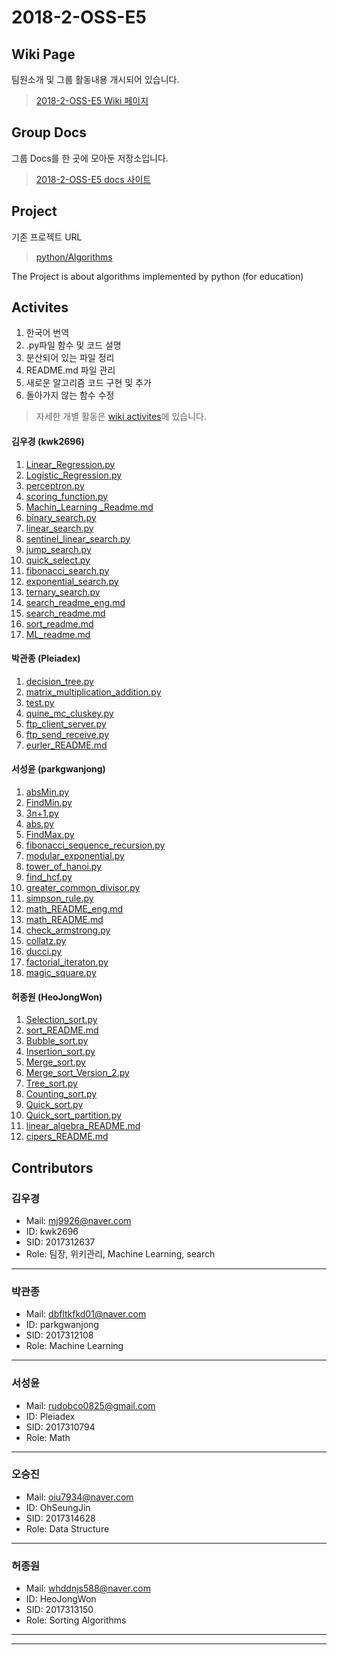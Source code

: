 
# 2018-2-OSS-E5
## Wiki Page
팀원소개 및 그룹 활동내용 개시되어 있습니다.
> [2018-2-OSS-E5 Wiki 페이지](https://github.com/18-2-SKKU-OSS/2018-2-OSS-E5/wiki)
## Group Docs
그룹 Docs를 한 곳에 모아둔 저장소입니다.
> [2018-2-OSS-E5 docs 사이트](https://drive.google.com/open?id=15VQQI6trnJVe29v_ixXwmIa30OwJnN0j)
## Project
기존 프로젝트 URL
> [python/Algorithms](https://github.com/TheAlgorithms/Python)

The Project is about algorithms implemented by python (for education) 

## Activites
1. 한국어 번역
2. .py파일 함수 및 코드 설명 
3. 분산되어 있는 파일 정리
4. README.md 파일 관리
5. 새로운 알고리즘 코드 구현 및 추가
6. 돌아가지 않는 함수 수정
> 자세한 개별 활동은 [wiki activites](https://github.com/18-2-SKKU-OSS/2018-2-OSS-E5/wiki/Activites)에 있습니다.

#### 김우경 (kwk2696)
1. [Linear_Regression.py](https://github.com/18-2-SKKU-OSS/2018-2-OSS-E5/blob/master/machine_learning/1.%20Linear_Regression.py) 
2. [Logistic_Regression.py](https://github.com/18-2-SKKU-OSS/2018-2-OSS-E5/blob/master/machine_learning/2.%20Logistic_Regression.py)
3. [perceptron.py](https://github.com/18-2-SKKU-OSS/2018-2-OSS-E5/blob/master/machine_learning/3.%20perceptron.py)
4. [scoring_function.py](https://github.com/18-2-SKKU-OSS/2018-2-OSS-E5/blob/master/machine_learning/0.%20scoring_functions.py) 
5. [Machin_Learning _Readme.md](https://github.com/18-2-SKKU-OSS/2018-2-OSS-E5/blob/master/machine_learning/Machine_Learning_ReadMe.md)
6. [binary_search.py](https://github.com/18-2-SKKU-OSS/2018-2-OSS-E5/blob/master/searches/2.%20binary_search.py)
7. [linear_search.py](https://github.com/18-2-SKKU-OSS/2018-2-OSS-E5/blob/master/searches/1.%20linear_search.py)
8. [sentinel_linear_search.py](https://github.com/18-2-SKKU-OSS/2018-2-OSS-E5/blob/master/searches/1-1.%20sentinel_linear_search.py) 
9. [jump_search.py](https://github.com/18-2-SKKU-OSS/2018-2-OSS-E5/blob/master/searches/4.%20jump_search.py)
10. [quick_select.py](https://github.com/18-2-SKKU-OSS/2018-2-OSS-E5/blob/master/searches/5.%20quick_select.py)
11. [fibonacci_search.py](https://github.com/18-2-SKKU-OSS/2018-2-OSS-E5/blob/master/searches/6.%20fibonacci_search.py)
12. [exponential_search.py](https://github.com/18-2-SKKU-OSS/2018-2-OSS-E5/blob/master/searches/7.%20expoential_search.py)
13. [ternary_search.py](https://github.com/18-2-SKKU-OSS/2018-2-OSS-E5/blob/master/searches/8.%20ternary_search.py)
14. [search_readme_eng.md](https://github.com/18-2-SKKU-OSS/2018-2-OSS-E5/blob/master/searches/README_eng.md)
15. [search_readme.md](https://github.com/18-2-SKKU-OSS/2018-2-OSS-E5/blob/master/searches/README.md)
16. [sort_readme.md](https://github.com/18-2-SKKU-OSS/2018-2-OSS-E5/blob/master/sorts/README.md)
17. [ML_readme.md](https://github.com/18-2-SKKU-OSS/2018-2-OSS-E5/blob/master/machine_learning/README.md)

#### 박관종 (Pleiadex)
1. [decision_tree.py](https://github.com/18-2-SKKU-OSS/2018-2-OSS-E5/blob/master/machine_learning/decision_tree.py)
2. [matrix_multiplication_addition.py](https://github.com/18-2-SKKU-OSS/2018-2-OSS-E5/blob/master/Maths/matrix/)
3. [test.py](https://github.com/18-2-SKKU-OSS/2018-2-OSS-E5/blob/master/Maths/linear_algebra_python/tests.py)
4. [quine_mc_cluskey.py](https://github.com/18-2-SKKU-OSS/2018-2-OSS-E5/blob/master/Maths/boolean_algebra/quine_mc_cluskey.py)
5. [ftp_client_server.py](https://github.com/18-2-SKKU-OSS/2018-2-OSS-E5/blob/master/networking/file_transfer_protocol/ftp_client_server.py)
6. [ftp_send_receive.py](https://github.com/18-2-SKKU-OSS/2018-2-OSS-E5/blob/master/networking/file_transfer_protocol/ftp_send_receive.py)
7. [eurler_README.md](https://github.com/18-2-SKKU-OSS/2018-2-OSS-E5/blob/dead57b148dbe3051dc285c9e456629abce43cad/project_euler/README.md)

#### 서성윤 (parkgwanjong)
1. [absMin.py](https://github.com/18-2-SKKU-OSS/2018-2-OSS-E5/blob/master/Maths/absMin.py)
2. [FindMin.py](https://github.com/18-2-SKKU-OSS/2018-2-OSS-E5/blob/master/Maths/FindMin.py)
3. [3n+1.py](https://github.com/18-2-SKKU-OSS/2018-2-OSS-E5/blob/master/Maths/3n+1.py)
4. [abs.py](https://github.com/18-2-SKKU-OSS/2018-2-OSS-E5/blob/master/Maths/abs.py)
5. [FindMax.py](https://github.com/18-2-SKKU-OSS/2018-2-OSS-E5/blob/master/Maths/FindMax.py)
6. [fibonacci_sequence_recursion.py](https://github.com/18-2-SKKU-OSS/2018-2-OSS-E5/blob/master/Maths/fibonacci_sequence_recursion.py)
7. [modular_exponential.py](https://github.com/18-2-SKKU-OSS/2018-2-OSS-E5/blob/master/Maths/modular_exponential.py) 
8. [tower_of_hanoi.py](https://github.com/18-2-SKKU-OSS/2018-2-OSS-E5/blob/master/Maths/tower_of_hanoi.py)
9. [find_hcf.py](https://github.com/18-2-SKKU-OSS/2018-2-OSS-E5/blob/master/Maths/find_hcf.py)
10. [greater_common_divisor.py](https://github.com/18-2-SKKU-OSS/2018-2-OSS-E5/blob/master/Maths/greater_common_divisor.py) 
11. [simpson_rule.py](https://github.com/18-2-SKKU-OSS/2018-2-OSS-E5/blob/master/Maths/simpson_rule.py)
12. [math_README_eng.md](https://github.com/18-2-SKKU-OSS/2018-2-OSS-E5/blob/master/Maths/README.md) 
13. [math_README.md](https://github.com/18-2-SKKU-OSS/2018-2-OSS-E5/blob/master/Maths/ReadMe_ko.md)
14. [check_armstrong.py](https://github.com/18-2-SKKU-OSS/2018-2-OSS-E5/blob/master/Maths/check_armstrong.py)
15. [collatz.py](https://github.com/18-2-SKKU-OSS/2018-2-OSS-E5/blob/master/Maths/collatz.py)
16. [ducci.py](https://github.com/18-2-SKKU-OSS/2018-2-OSS-E5/blob/master/Maths/ducci.py) 
17. [factorial_iteraton.py](https://github.com/18-2-SKKU-OSS/2018-2-OSS-E5/blob/master/Maths/factorial_iteration.py)
18. [magic_square.py](https://github.com/18-2-SKKU-OSS/2018-2-OSS-E5/blob/master/Maths/magic_square.py)

#### 허종원 (HeoJongWon)
1. [Selection_sort.py](https://github.com/18-2-SKKU-OSS/2018-2-OSS-E5/tree/master/sorts/0.Selection_sort.py)
2. [sort_README.md](https://github.com/18-2-SKKU-OSS/2018-2-OSS-E5/blob/master/sorts/README.md)
3. [Bubble_sort.py](https://github.com/18-2-SKKU-OSS/2018-2-OSS-E5/tree/master/sorts/1.Bubble_sort.py)
4. [Insertion_sort.py](https://github.com/18-2-SKKU-OSS/2018-2-OSS-E5/blob/master/sorts/2.Insertion_sort.py)
5. [Merge_sort.py](https://github.com/18-2-SKKU-OSS/2018-2-OSS-E5/blob/master/sorts/3.Merge_sort.py)
6. [Merge_sort_Version_2.py](https://github.com/18-2-SKKU-OSS/2018-2-OSS-E5/blob/master/sorts/3.Merge_sort_Version_2.py)
7. [Tree_sort.py](https://github.com/18-2-SKKU-OSS/2018-2-OSS-E5/blob/master/sorts/4.Tree_sort.py)
8. [Counting_sort.py](https://github.com/18-2-SKKU-OSS/2018-2-OSS-E5/blob/master/sorts/5.Counting_sort.py)
9. [Quick_sort.py](https://github.com/18-2-SKKU-OSS/2018-2-OSS-E5/blob/master/sorts/6.Quick_sort.py)
10. [Quick_sort_partition.py](https://github.com/18-2-SKKU-OSS/2018-2-OSS-E5/blob/master/sorts/6.Quick_sort_partition.py)
11. [linear_algebra_README.md](https://github.com/18-2-SKKU-OSS/2018-2-OSS-E5/blob/master/Maths/linear_algebra_python/README.md)
12. [cipers_README.md](https://github.com/18-2-SKKU-OSS/2018-2-OSS-E5/blob/master/ciphers/README.md) 

## Contributors
### 김우경
* Mail: mj9926@naver.com
* ID: kwk2696
* SID: 2017312637
* Role: 팀장, 위키관리, Machine Learning, search
***
### 박관종
* Mail: dbfltkfkd01@naver.com
* ID: parkgwanjong
* SID: 2017312108
* Role: Machine Learning
***
### 서성윤
* Mail: rudobco0825@gmail.com
* ID: Pleiadex
* SID: 2017310794
* Role: Math
***
### 오승진
* Mail: oiu7934@naver.com
* ID: OhSeungJin
* SID: 2017314628
* Role: Data Structure 
***
### 허종원
* Mail: whddnjs588@naver.com
* ID: HeoJongWon
* SID: 2017313150
* Role: Sorting Algorithms
***





----------------------------------------------------------------------------------


